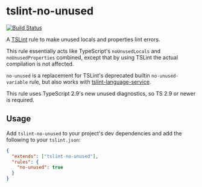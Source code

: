 # tslint-no-unused

[![Build Status](https://travis-ci.com/strax/tslint-no-unused.svg?branch=master)](https://travis-ci.com/strax/tslint-no-unused)

A [TSLint](https://palantir.github.io/tslint) rule to make unused locals and properties lint errors.

This rule essentially acts like TypeScript's `noUnusedLocals` and `noUnusedProperties` combined, except that by using TSLint
the actual compilation is not affected.

`no-unused` is a replacement for TSLint's deprecated builtin `no-unused-variable` rule, but also works with
[tslint-language-service](https://github.com/angelozerr/tslint-language-service).

This rule uses TypeScript 2.9's new unused diagnostics, so TS 2.9 or newer is required.

## Usage

Add `tslint-no-unused` to your project's dev dependencies and add the following to your `tslint.json`:

```json
{
  "extends": ["tslint-no-unused"],
  "rules": {
    "no-unused": true
  }
}
```
